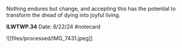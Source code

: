 Nothing endures but change, and accepting this has the potential to transform the dread of dying into joyful living.


**ILWTWP.34** 
Date: 6/22/24
 #notecard

![[files/processed/IMG_7431.jpeg]]